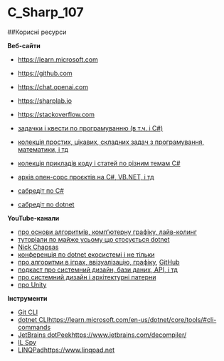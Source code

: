 # C_Sharp_107
##Корисні ресурси

**Веб-сайти**
- https://learn.microsoft.com
- https://github.com
- https://chat.openai.com
- https://sharplab.io
- https://stackoverflow.com

- [задачки і квести по програмуванню (в т.ч. і C#)](https://www.codewars.com)
- [колекція простих, цікавих, складних задач з програмування, математики, і тд](https://projecteuler.net)
- [колекція прикладів коду і статей по різним темам C#](https://www.dotnetperls.com)

- [архів опен-сорс проєктів на C#, VB.NET, і тд](https://www.codeproject.com)

- [сабредіт по C#](https://www.reddit.com/r/csharp/)
- [сабредіт по dotnet](https://www.reddit.com/r/dotnet/)

**YouTube-канали**
- [про основи алгоритмів, комп‘ютерну графіку, лайв-колинг](https://www.youtube.com/@TheCodingTrain) 
- [туторіали по майже усьому що стосується dotnet](https://www.youtube.com/@IAmTimCorey)
- [Nick Chapsas](https://www.youtube.com/@nickchapsas)
- [конференція по dotnet екосистемі і не тільки](https://www.youtube.com/@NDC)
- [про алгоритми в іграх, ввізуалізацію, графіку](https://www.youtube.com/@SebastianLague), [GitHub](https://github.com/SebLague)
- [подкаст про системний дизайн, бази даних, API, і тд](https://www.youtube.com/@hnasr)
- [про системний дизайн і архітектурні патерни](https://www.youtube.com/@CodeOpinion)
- [про Unity](https://www.youtube.com/@Brackeys)

**Інструменти**
- [Git CLI](https://git-scm.com/docs/git#_git_commands)
- [dotnet CLI](https://learn.microsoft.com/en-us/dotnet/core/tools/#cli-commands)https://learn.microsoft.com/en-us/dotnet/core/tools/#cli-commands
- [JetBrains dotPeek](https://www.jetbrains.com/decompiler/)https://www.jetbrains.com/decompiler/
- [IL Spy](https://github.com/icsharpcode/ILSpy)
- [LINQPad](https://www.linqpad.net)https://www.linqpad.net
